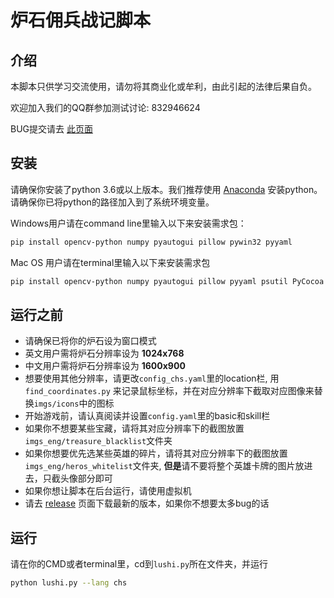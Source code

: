 # 炉石佣兵战记脚本

## 介绍

本脚本只供学习交流使用，请勿将其商业化或牟利，由此引起的法律后果自负。

欢迎加入我们的QQ群参加测试讨论: 832946624

BUG提交请去 [此页面](https://github.com/zhoubin-me/lushi_script/issues)

## 安装

请确保你安装了python 3.6或以上版本。我们推荐使用 [Anaconda](https://www.anaconda.com/products/individual#windows) 安装python。
请确保你已将python的路径加入到了系统环境变量。

Windows用户请在command line里输入以下来安装需求包：
```bash
pip install opencv-python numpy pyautogui pillow pywin32 pyyaml
```
Mac OS 用户请在terminal里输入以下来安装需求包
```bash
pip install opencv-python numpy pyautogui pillow pyyaml psutil PyCocoa
```


## 运行之前

- 请确保已将你的炉石设为窗口模式
- 英文用户需将炉石分辨率设为 **1024x768**
- 中文用户需将炉石分辨率设为 **1600x900**
- 想要使用其他分辨率，请更改```config_chs.yaml```里的location栏, 用```find_coordinates.py``` 来记录鼠标坐标，并在对应分辨率下截取对应图像来替换```imgs/icons```中的图标
- 开始游戏前，请认真阅读并设置```config.yaml```里的basic和skill栏
- 如果你不想要某些宝藏，请将其对应分辨率下的截图放置```imgs_eng/treasure_blacklist```文件夹
- 如果你想要优先选某些英雄的碎片，请将其对应分辨率下的截图放置```imgs_eng/heros_whitelist```文件夹, **但是**请不要将整个英雄卡牌的图片放进去，只截头像部分即可
- 如果你想让脚本在后台运行，请使用虚拟机
- 请去 [release](https://github.com/zhoubin-me/lushi_script/releases) 页面下载最新的版本，如果你不想要太多bug的话

## 运行

请在你的CMD或者terminal里，cd到```lushi.py```所在文件夹，并运行
```bash
python lushi.py --lang chs
```


